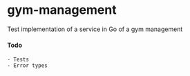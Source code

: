 # gym-management

Test implementation of a service in Go of a gym management

#### Todo

    - Tests
    - Error types
